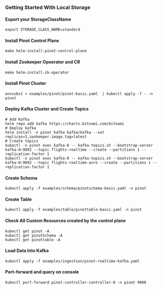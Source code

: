 ### Getting Started With Local Storage

#### Export your StorageClassName 
```
export STORAGE_CLASS_NAME=standard
```

#### Install Pinot Control Plane
```
make helm-install-pinot-control-plane
```

#### Install Zookeeper Opoerator and CR
```
make helm-install-zk-operator
```

#### Install Pinot Cluster
```
envsubst < examples/pinot/pinot-basic.yaml  | kubectl apply -f - -n pinot
```

#### Deploy Kafka Cluster and Create Topics
```
# Add Kafka
helm repo add kafka https://charts.bitnami.com/bitnami
# Deploy kafka
helm install -n pinot kafka kafka/kafka --set replicas=1,zookeeper.image.tag=latest
# Create topics
kubectl -n pinot exec kafka-0 -- kafka-topics.sh --bootstrap-server kafka-0:9092 --topic flights-realtime --create --partitions 1 --replication-factor 1
kubectl -n pinot exec kafka-0 -- kafka-topics.sh --bootstrap-server kafka-0:9092 --topic flights-realtime-avro --create --partitions 1 --replication-factor 1
```

#### Create Schema
```
kubectl apply -f examples/schema/pinotschema-basic.yaml -n pinot
```

#### Create Table
```
kubectl apply -f examples/table/pinottable-basic.yaml -n pinot
```

#### Check All Custom Resources created by the control plane
```
kubectl get pinot -A
kubectl get pinotSchema -A
kubectl get pinottable -A
```

#### Load Data Into Kafka
```
kubectl apply -f examples/ingestion/pinot-realtime-kafka.yaml
```

#### Port-forward and query on console
```
kubectl port-forward pinot-controller-controller-0 -n pinot 9000
```
